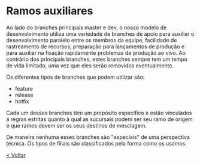 # Ramos auxiliares

Ao lado do branches principais master e dev, o nosso modelo de desenvolvimento utiliza uma variedade de branches de apoio para auxiliar o desenvolvimento paralelo entre os membros da equipe, facilidade de rastreamento de recursos, preparação para lançamentos de produção e para auxiliar na fixação rapidamente problemas de produção ao vivo. Ao contrário dos principais branches, estes branches sempre tem um tempo de vida limitado, uma vez que eles serão removidos eventualmente.

Os diferentes tipos de branches que podem utilizar são:

- feature
- release 
- hotfix 

Cada um desses branches têm um propósito específico e estão vinculados a regras estritas quanto à qual as sucursais podem ser seu ramo de origem e que ramos devem ser os seus destinos de mesclagem.

De maneira nenhuma esses branches são "especiais" de uma perspectiva técnica. Os tipos de filiais são classificados pela forma como os usamos. 

[< Voltar](https://github.com/doc-solutions/documentation-gitflow/blob/master/README.md)